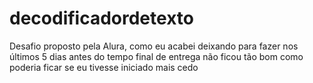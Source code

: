 # decodificadordetexto
Desafio proposto pela Alura, como eu acabei deixando para fazer nos últimos 5 dias antes do tempo final de entrega não ficou tão bom como poderia ficar se eu tivesse iniciado mais cedo

<img tela.png>
